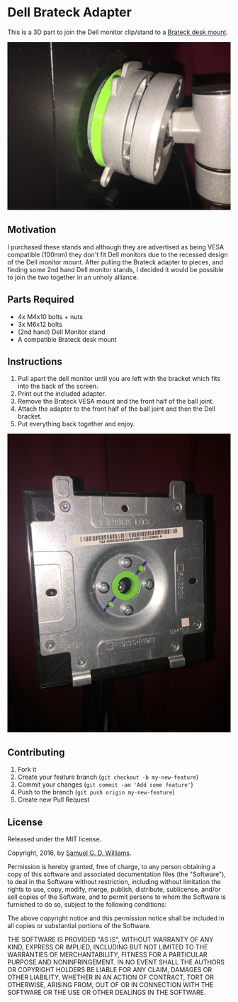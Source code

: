 # Dell Brateck Adapter

This is a 3D part to join the Dell monitor clip/stand to a [Brateck desk mount](http://www.lumi.cn/en/tv-monitor/monitor-table-mounts/ldt02-c024).

![Fan Mount](photos/IMG_8333.jpg)

## Motivation

I purchased these stands and although they are advertised as being VESA compatible (100mm) they don't fit Dell monitors due to the recessed design of the Dell monitor mount. After pulling the Brateck adapter to pieces, and finding some 2nd hand Dell monitor stands, I decided it would be possible to join the two together in an unholy alliance.

## Parts Required

- 4x M4x10 bolts + nuts
- 3x M6x12 bolts
- (2nd hand) Dell Monitor stand
- A compatible Brateck desk mount

## Instructions

1. Pull apart the dell monitor until you are left with the bracket which fits into the back of the screen.
2. Print out the included adapter.
3. Remove the Brateck VESA mount and the front half of the ball joint.
4. Attach the adapter to the front half of the ball joint and then the Dell bracket.
5. Put everything back together and enjoy.

![Fan Mount](photos/IMG_8334.jpg)

## Contributing

1. Fork it
2. Create your feature branch (`git checkout -b my-new-feature`)
3. Commit your changes (`git commit -am 'Add some feature'`)
4. Push to the branch (`git push origin my-new-feature`)
5. Create new Pull Request

## License

Released under the MIT license.

Copyright, 2016, by [Samuel G. D. Williams](http://www.codeotaku.com/samuel-williams).

Permission is hereby granted, free of charge, to any person obtaining a copy
of this software and associated documentation files (the "Software"), to deal
in the Software without restriction, including without limitation the rights
to use, copy, modify, merge, publish, distribute, sublicense, and/or sell
copies of the Software, and to permit persons to whom the Software is
furnished to do so, subject to the following conditions:

The above copyright notice and this permission notice shall be included in
all copies or substantial portions of the Software.

THE SOFTWARE IS PROVIDED "AS IS", WITHOUT WARRANTY OF ANY KIND, EXPRESS OR
IMPLIED, INCLUDING BUT NOT LIMITED TO THE WARRANTIES OF MERCHANTABILITY,
FITNESS FOR A PARTICULAR PURPOSE AND NONINFRINGEMENT. IN NO EVENT SHALL THE
AUTHORS OR COPYRIGHT HOLDERS BE LIABLE FOR ANY CLAIM, DAMAGES OR OTHER
LIABILITY, WHETHER IN AN ACTION OF CONTRACT, TORT OR OTHERWISE, ARISING FROM,
OUT OF OR IN CONNECTION WITH THE SOFTWARE OR THE USE OR OTHER DEALINGS IN
THE SOFTWARE.